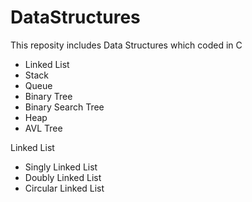 # DataStructures

This reposity includes Data Structures which coded in C

- Linked List
- Stack
- Queue
- Binary Tree
- Binary Search Tree
- Heap
- AVL Tree



Linked List
- Singly Linked List
- Doubly Linked List
- Circular Linked List
